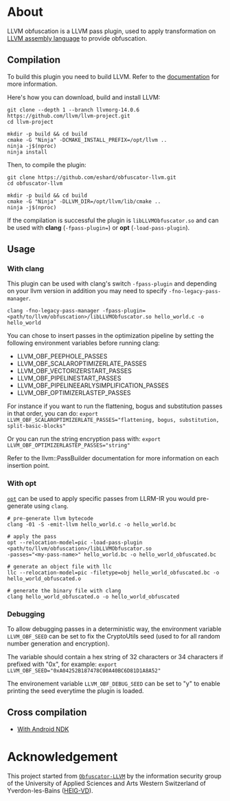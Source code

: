 # About

LLVM obfuscation is a LLVM pass plugin, used to apply transformation on [LLVM assembly language](https://llvm.org/docs/LangRef.html) to provide obfuscation.

## Compilation

To build this plugin you need to build LLVM. Refer to the [documentation](https://llvm.org/docs/CMake.html) for more information. 

Here's how you can download, build and install LLVM:
```
git clone --depth 1 --branch llvmorg-14.0.6 https://github.com/llvm/llvm-project.git
cd llvm-project

mkdir -p build && cd build
cmake -G "Ninja" -DCMAKE_INSTALL_PREFIX=/opt/llvm ..
ninja -j$(nproc)
ninja install
```

Then, to compile the plugin:

```
git clone https://github.com/eshard/obfuscator-llvm.git
cd obfuscator-llvm

mkdir -p build && cd build
cmake -G "Ninja" -DLLVM_DIR=/opt/llvm/lib/cmake ..
ninja -j$(nproc)
```

If the compilation is successful the plugin is `libLLVMObfuscator.so` and can be used with **clang** (`-fpass-plugin=`) or **opt** (`-load-pass-plugin`).

## Usage

### With clang

This plugin can be used with clang's switch `-fpass-plugin` and depending on your llvm version in addition
you may need to specify `-fno-legacy-pass-manager`.

`clang -fno-legacy-pass-manager -fpass-plugin=<path/to/llvm/obfuscation>/libLLVMObfuscator.so hello_world.c -o hello_world`

You can chose to insert passes in the optimization pipeline by setting the following environment variables before running clang:
- LLVM_OBF_PEEPHOLE_PASSES
- LLVM_OBF_SCALAROPTIMIZERLATE_PASSES
- LLVM_OBF_VECTORIZERSTART_PASSES
- LLVM_OBF_PIPELINESTART_PASSES
- LLVM_OBF_PIPELINEEARLYSIMPLIFICATION_PASSES
- LLVM_OBF_OPTIMIZERLASTEP_PASSES

For instance if you want to run the flattening, bogus and substitution passes in that order, you can do:
`export LLVM_OBF_SCALAROPTIMIZERLATE_PASSES="flattening, bogus, substitution, split-basic-blocks"`

Or you can run the string encryption pass with:
`export LLVM_OBF_OPTIMIZERLASTEP_PASSES="string"`

Refer to the llvm::PassBuilder documentation for more information on each insertion point.

### With opt

[`opt`](https://llvm.org/docs/CommandGuide/opt.html) can be used to apply specific passes from LLRM-IR you
would pre-generate using `clang`.

```
# pre-generate llvm bytecode
clang -01 -S -emit-llvm hello_world.c -o hello_world.bc

# apply the pass
opt --relocation-model=pic -load-pass-plugin <path/to/llvm/obfuscation>/libLLVMObfuscator.so
-passes="<my-pass-name>" hello_world.bc -o hello_world_obfuscated.bc

# generate an object file with llc
llc --relocation-model=pic -filetype=obj hello_world_obfuscated.bc -o hello_world_obfuscated.o

# generate the binary file with clang
clang hello_world_obfuscated.o -o hello_world_obfuscated
```

### Debugging

To allow debugging passes in a deterministic way, the environment variable `LLVM_OBF_SEED` can be set to fix the CryptoUtils seed (used to for all random number generation and
encryption).

The variable should contain a hex string of 32 characters or 34 characters if prefixed with "0x", for example:
`export LLVM_OBF_SEED="0xA04252B187478C00A40BC6D81D1A8A52"`

The environement variable `LLVM_OBF_DEBUG_SEED` can be set to "y" to enable printing the seed everytime the plugin is loaded.

## Cross compilation

 - [With Android NDK](docs/ANDROID_NDK.md)

# Acknowledgement

This project started from [`Obfuscator-LLVM`](https://github.com/obfuscator-llvm/obfuscator) by the information security group of the University of Applied Sciences and Arts Western Switzerland of Yverdon-les-Bains
([HEIG-VD](https://heig-vd.ch/international)).
